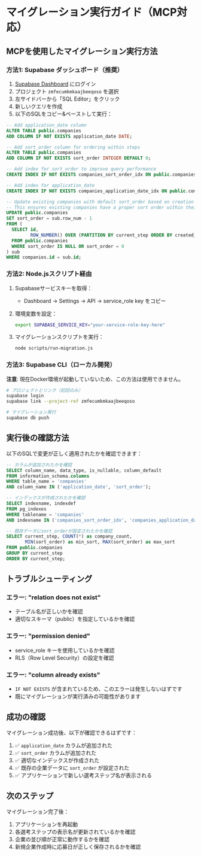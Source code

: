 # マイグレーション実行ガイド（MCP対応）

## MCPを使用したマイグレーション実行方法

### 方法1: Supabase ダッシュボード（推奨）

1. [Supabase Dashboard](https://supabase.com/dashboard) にログイン
2. プロジェクト `zmfecumkmkaajbeeqoso` を選択
3. 左サイドバーから「SQL Editor」をクリック
4. 新しいクエリを作成
5. 以下のSQLをコピー&ペーストして実行：

```sql
-- Add application_date column
ALTER TABLE public.companies 
ADD COLUMN IF NOT EXISTS application_date DATE;

-- Add sort_order column for ordering within steps
ALTER TABLE public.companies 
ADD COLUMN IF NOT EXISTS sort_order INTEGER DEFAULT 0;

-- Add index for sort_order to improve query performance
CREATE INDEX IF NOT EXISTS companies_sort_order_idx ON public.companies(sort_order);

-- Add index for application_date
CREATE INDEX IF NOT EXISTS companies_application_date_idx ON public.companies(application_date);

-- Update existing companies with default sort_order based on creation date
-- This ensures existing companies have a proper sort order within their steps
UPDATE public.companies 
SET sort_order = sub.row_num - 1
FROM (
  SELECT id, 
         ROW_NUMBER() OVER (PARTITION BY current_step ORDER BY created_at) as row_num
  FROM public.companies
  WHERE sort_order IS NULL OR sort_order = 0
) sub
WHERE companies.id = sub.id;
```

### 方法2: Node.jsスクリプト経由

1. Supabaseサービスキーを取得：
   - Dashboard → Settings → API → service_role key をコピー

2. 環境変数を設定：
   ```bash
   export SUPABASE_SERVICE_KEY="your-service-role-key-here"
   ```

3. マイグレーションスクリプトを実行：
   ```bash
   node scripts/run-migration.js
   ```

### 方法3: Supabase CLI（ローカル開発）

**注意**: 現在Docker環境が起動していないため、この方法は使用できません。

```bash
# プロジェクトとリンク（初回のみ）
supabase login
supabase link --project-ref zmfecumkmkaajbeeqoso

# マイグレーション実行
supabase db push
```

## 実行後の確認方法

以下のSQLで変更が正しく適用されたかを確認できます：

```sql
-- カラムが追加されたかを確認
SELECT column_name, data_type, is_nullable, column_default
FROM information_schema.columns 
WHERE table_name = 'companies' 
AND column_name IN ('application_date', 'sort_order');

-- インデックスが作成されたかを確認
SELECT indexname, indexdef 
FROM pg_indexes 
WHERE tablename = 'companies' 
AND indexname IN ('companies_sort_order_idx', 'companies_application_date_idx');

-- 既存データにsort_orderが設定されたかを確認
SELECT current_step, COUNT(*) as company_count, 
       MIN(sort_order) as min_sort, MAX(sort_order) as max_sort
FROM public.companies
GROUP BY current_step
ORDER BY current_step;
```

## トラブルシューティング

### エラー: "relation does not exist"
- テーブル名が正しいかを確認
- 適切なスキーマ（public）を指定しているかを確認

### エラー: "permission denied"
- service_role キーを使用しているかを確認
- RLS（Row Level Security）の設定を確認

### エラー: "column already exists"
- `IF NOT EXISTS` が含まれているため、このエラーは発生しないはずです
- 既にマイグレーションが実行済みの可能性があります

## 成功の確認

マイグレーション成功後、以下が確認できるはずです：

1. ✅ `application_date` カラムが追加された
2. ✅ `sort_order` カラムが追加された  
3. ✅ 適切なインデックスが作成された
4. ✅ 既存の企業データに `sort_order` が設定された
5. ✅ アプリケーションで新しい選考ステップ名が表示される

## 次のステップ

マイグレーション完了後：

1. アプリケーションを再起動
2. 各選考ステップの表示名が更新されているかを確認
3. 企業の並び順が正常に動作するかを確認
4. 新規企業作成時に応募日が正しく保存されるかを確認